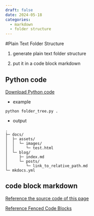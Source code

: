 ```yaml
---
draft: false
date: 2024-05-18
categories:
  - markdown
  - folder structure
---
```


#Plain Text Folder Structure

1. generate plain text folder structure

2. put it in a code block markdown

<!-- more -->

## Python code

[Download Python code](https://github.com/luomein/static_website_build_log/blob/a7ca3c50923f2a689300e810fabe2b8de10158f0/docs/assets/python/folder_tree.py)

* example

```
python folder_tree.py .
```

* output

```
.
├─ docs/
│  ├─ assets/
│  │  └─ images/
│  │     └─ test.html
│  └─ blog/
│     ├─ index.md
│     └─ posts/
│        └─ link_to_relative_path.md
└─ mkdocs.yml

```


## code block markdown

[Reference the source code of this page](https://github.com/luomein/static_website_build_log/blob/bf5f5daad624b744a91af8d5ffe7aee4da408651/docs/blog/posts/plain_text_folder_structure.md)

[Reference Fenced Code Blocks](https://www.markdownguide.org/extended-syntax/#fenced-code-blocks)


